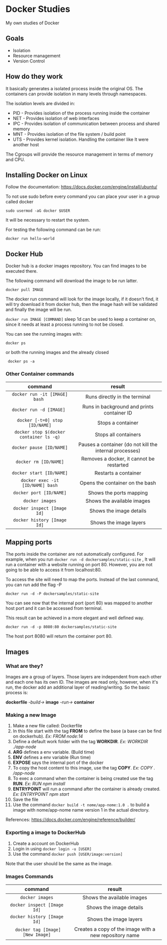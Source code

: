 # Docker Studies
My own studies of Docker

## Goals
* Isolation 
* Resource management
* Version Control

## How do they work

It basically generates a isolated process inside the original OS. The containers can provide isolation in many levels through namespaces.


The isolation levels are divided in:
* PID - Provides isolation of the process running inside the container
* NET - Provides isolation of web interfaces
* IPC - Provides isolation of communication between process and shared memory 
* MNT - Provides isolation of the file system / build point
* UTS - Provides kernel isolation. Handling the container like It were another host

The Cgroups will provide the resource management in terms of memory and CPU.

## Installing Docker on Linux

Follow the documentation:
https://docs.docker.com/engine/install/ubuntu/

To not use sudo before every command you can place your user in a group called docker

``
sudo usermod -aG docker $USER
``

It will be necessary to restart the system.

For testing the following command can be run:

``
docker run hello-world
``

## Docker Hub

Docker hub is a docker images repository. You can find images to be executed there.

The following command will download the image to be run latter.

`` docker pull IMAGE ``

The docker run command will look for the image locally, if it doesn't find, it will try download it from docker hub, then the image hash will be validated and finally the image will be run.

`` docker run IMAGE [COMMAND] `` sleep 1d can be used to keep a container on, since it needs at least a process running to not be closed.

You can see the running images with:

`` docker ps `` 

or both the running images and the already closed

`` docker ps -a``


### Other Container commands

| command | result |
| :---: | :---: |
| `` docker run -it [IMAGE] bash  `` | Runs directly in the terminal  |
| `` docker run -d [IMAGE]  `` | Runs in background and prints container ID  |
| `` docker [-t=0] stop [ID/NAME] `` | Stops a container |
| `` docker stop $(docker container ls -q) `` | Stops all containers |
| `` docker pause [ID/NAME] `` | Pauses a container (do not kill the internal processes) |
| `` docker rm [ID/NAME] `` | Removes a docker, it cannot be restarted |
| `` docker start [ID/NAME] `` | Restarts a container |
| `` docker exec -it [ID/NAME] bash `` | Opens the container on the bash  |
| `` docker port [ID/NAME] `` | Shows the ports mapping  |
| `` docker images `` | Shows the available images  |
| `` docker inspect [Image Id] `` | Shows the image details  |
| `` docker history [Image Id] `` | Shows the image layers  |



## Mapping ports

The ports inside the container are not automatically configured. For example, when you run 
`` docker run -d dockersamples/static-site `` , It will run a container with a website running on port 80. However, you are not going to be able to access it from localhost:80.

To access the site will need to map the ports. Instead of the last command, you can run add the flag -P 

``docker run -d -P dockersamples/static-site ``

You can see now that the internal port (port 80) was mapped to another host port and it can be accessed from terminal.

This result can be achieved in a more elegant and well defined way. 

``docker run -d -p 8080:80 dockersamples/static-site ``

The host port 8080 will return the container port 80. 

## Images
### What are they?
Images are a group of layers. Those layers are independent from each other and each one has its own ID. The images are read only, however, when it's run, the docker add an additional layer of reading/writing.
So the basic process is:

 **dockerfile** *-build->* **image** *-run->* **container**

### Making a new Image
1. Make a new file called: Dockerfile
2. In this file start with the tag **FROM** to define the base (a base can be find on dockerhub). *Ex: FROM node:14*
3. Define a default work folder with the tag **WORKDIR**. *Ex: WORKDIR ./app-node*
4. **ARG** defines a env variable. (Build time)
5. **ENV** defines a env variable (Run time)
6. **EXPOSE** says the internal port of the docker 
7. To copy the host content to this image, use the tag **COPY**. *Ex: COPY . /app-node*
8. To exec a command when the container is being created use the tag **RUN**. *Ex: RUN npm install*
9. **ENTRYPOINT** will run a command after the container is already created. *Ex: ENTRYPOINT npm start*
10. Save the file
11. Use the command ``docker build -t nome/app-nome:1.0 .`` to build a image with nome/app-nome name version 1 in the actual directory.

References: https://docs.docker.com/engine/reference/builder/


### Exporting a image to DockerHub

1. Create a account on DockerHub
2. Login in using ``docker login -u [USER]``
3. Use the command ``docker push [USER/image:version]``

Note that the user should be the same as the image. 


### Images Commands


| command | result |
| :---: | :---: |
| `` docker images `` | Shows the available images  |
| `` docker inspect [Image Id] `` | Shows the image details  |
| `` docker history [Image Id] `` | Shows the image layers  |
| `` docker tag [Image] [New Image]`` | Creates a  copy of the image with a new repository name  |
